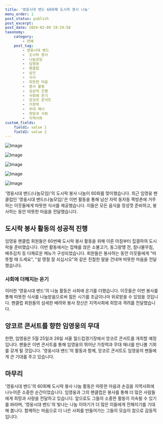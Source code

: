 ```yaml
---
title: '영웅시대 밴드 60회째 도시락 봉사 나눔'
menu_order: 1
post_status: publish
post_excerpt: 
post_date: 2024-02-09 19:19:58
taxonomy:
    category:
        - 연예
    post_tag:
        - 영웅시대 밴드
        -  도시락 봉사
        -  나눔모임
        -  임영웅
        -  팬클럽
        -  남산
        -  식사
        -  따뜻한 마음
        -  봉사 활동
        -  성공적 진행
        -  사회에 온기
        -  앙코르 콘서트
        -  가창력
        -  무대 매너
        -  희망과 사랑
        -  지역사회
custom_fields:
    field1: value 1
    field2: value 2
---
```


![Image](https://mimgnews.pstatic.net/image/311/2024/02/09/0001690179_001_20240209085101314.jpg?type=w540)

![Image](https://ssl.pstatic.net/mimgnews/image/311/2024/02/09/0001690179_002_20240209085101358.jpg?type=w540)

![Image](https://mimgnews.pstatic.net/image/311/2024/02/09/0001690179_003_20240209085101404.jpg?type=w540)

![Image](https://ssl.pstatic.net/mimgnews/image/311/2024/02/09/0001690179_004_20240209085101442.jpg?type=w540)

![Image](https://mimgnews.pstatic.net/image/311/2024/02/09/0001690179_005_20240209085101473.jpg?type=w540)

'영웅시대 밴드(나눔모임)'의 도시락 봉사 나눔이 60회를 맞이했습니다. 최근 임영웅 팬클럽인 '영웅시대 밴드(나눔모임)'은 이번 활동을 통해 남산 자락 동자동 쪽방촌에 거주하는 이웃들에게 따뜻한 식사를 제공했습니다. 이들은 모든 음식을 정성껏 준비하고, 봉사하는 동안 따뜻한 마음을 전달했습니다.
## 도시락 봉사 활동의 성공적 진행
임영웅 팬클럽 회원들은 60번째 도시락 봉사 활동을 위해 이른 아침부터 집결하여 도시락을 준비했습니다. 이번 활동에서는 잡채를 얹은 소불고기, 동그랑땡 전, 참나물무침, 배추김치 등 다채로운 메뉴가 구성되었습니다. 회원들은 봉사하는 동안 이웃들에게 "따뜻할 때 드세요", "설 명절 잘 쇠십시오"와 같은 친절한 말을 건네며 따뜻한 마음을 전달했습니다.
### 사회에 더해지는 온기
이러한 '영웅시대 밴드'의 나눔 활동은 사회에 온기를 더했습니다. 이웃들은 이번 봉사를 통해 따뜻한 식사를 나눔받음으로써 힘든 시기를 조금이나마 위로받을 수 있었을 것입니다. 팬클럽 회원들의 섬세한 배려와 봉사 정신은 지역사회에 희망과 격려를 전달했습니다.
## 앙코르 콘서트를 향한 임영웅의 무대
한편, 임영웅은 5월 25일과 26일 서울 월드컵경기장에서 앙코르 콘서트를 개최할 예정입니다. 팬들은 이번 콘서트를 통해 임영웅의 뛰어난 가창력과 무대 매너를 만나볼 기회를 갖게 될 것입니다. '영웅시대 밴드'의 활동과 함께, 앙코르 콘서트도 임영웅의 팬들에게 큰 기대를 주고 있습니다.
## 마무리
'영웅시대 밴드'의 60회째 도시락 봉사 나눔 활동은 따뜻한 마음과 손길을 지역사회에 나누어준 소중한 순간이었습니다. 임영웅과 그의 팬클럽은 봉사를 통해 더 많은 사람들에게 희망과 사랑을 전달하고 있습니다. 앞으로도 그들의 소중한 활동이 지속될 수 있기를 바라며, '영웅시대 밴드'의 빛나는 나눔 이야기가 더 많은 이들에게 전해지기를 기대해 봅니다. 함께하는 마음으로 더 나은 사회를 만들어가는 그들의 모습이 참으로 감동적입니다.
